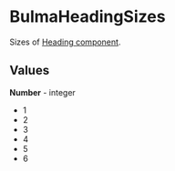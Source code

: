 # BulmaHeadingSizes

Sizes of [Heading component](../components/BulmaHeading.md).

## Values

**Number** - integer

- 1
- 2
- 3
- 4
- 5
- 6